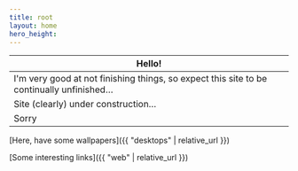 ```yaml
---
title: root
layout: home
hero_height: 
---
```

| Hello!                                                       |
| ------------------------------------------------------------ |
| I'm very good at not finishing things, so expect this site to be continually unfinished… |
| Site (clearly) under construction…                           |
| Sorry                                                        |

[Here, have some wallpapers]({{ "desktops" | relative_url }})

[Some interesting links]({{ "web" | relative_url }})
